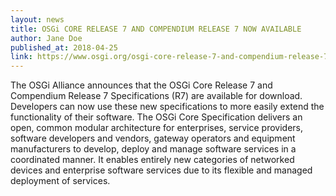 ```yaml
---
layout: news
title: OSGi CORE RELEASE 7 AND COMPENDIUM RELEASE 7 NOW AVAILABLE
author: Jane Doe
published_at: 2018-04-25
link: https://www.osgi.org/osgi-core-release-7-and-compendium-release-7-now-available/
---
```


The OSGi Alliance announces that the OSGi Core Release 7 and Compendium Release 7 Specifications (R7) are available for download. Developers can now use these new specifications to more easily extend the functionality of their software.
The OSGi Core Specification delivers an open, common modular architecture for enterprises, service providers, software developers and vendors, gateway operators and equipment manufacturers to develop, deploy and manage software services in a coordinated manner. It enables entirely new categories of networked devices and enterprise software services due to its flexible and managed deployment of services.